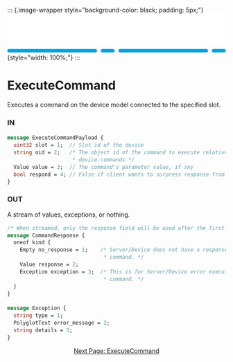 ::: {.image-wrapper style="background-color: black; padding: 5px;"}
![Catena Logo](images/Catena%20Logo_PMS2191%20&%20White.png){style="width: 100%;"}
:::

# ExecuteCommand
Executes a command on the device model connected to the specified slot.

### IN
```proto
message ExecuteCommandPayload {
  uint32 slot = 1;  // Slot id of the device
  string oid = 2;   /* The object id of the command to execute relative to
                     * device.commands */
  Value value = 3;  // The command's parameter value, if any
  bool respond = 4; // False if client wants to surpress response from server
}
```

### OUT
A stream of values, exceptions, or nothing.

```proto
/* When streamed, only the response field will be used after the first message. */
message CommandResponse {
  oneof kind {
    Empty no_response = 1;    /* Server/Device does not have a response for the
                               * command. */
    Value response = 2;
    Exception exception = 3;  /* This is for Server/Device error executing the
                               * command. */
  }
}

message Exception {
  string type = 1;
  PolyglotText error_message = 2;
  string details = 3;
}
```

<div style="text-align: center">

[Next Page: ExecuteCommand](ExternalObjectRequest.html)

</div>
